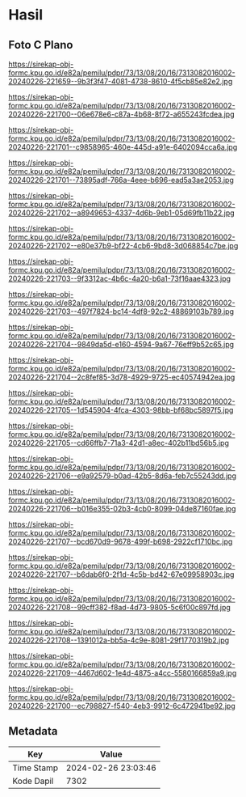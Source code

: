# Hasil

## Foto C Plano

https://sirekap-obj-formc.kpu.go.id/e82a/pemilu/pdpr/73/13/08/20/16/7313082016002-20240226-221659--9b3f3f47-4081-4738-8610-4f5cb85e82e2.jpg

https://sirekap-obj-formc.kpu.go.id/e82a/pemilu/pdpr/73/13/08/20/16/7313082016002-20240226-221700--06e678e6-c87a-4b68-8f72-a655243fcdea.jpg

https://sirekap-obj-formc.kpu.go.id/e82a/pemilu/pdpr/73/13/08/20/16/7313082016002-20240226-221701--c9858965-460e-445d-a91e-6402094cca6a.jpg

https://sirekap-obj-formc.kpu.go.id/e82a/pemilu/pdpr/73/13/08/20/16/7313082016002-20240226-221701--73895adf-766a-4eee-b696-ead5a3ae2053.jpg

https://sirekap-obj-formc.kpu.go.id/e82a/pemilu/pdpr/73/13/08/20/16/7313082016002-20240226-221702--a8949653-4337-4d6b-9eb1-05d69fb11b22.jpg

https://sirekap-obj-formc.kpu.go.id/e82a/pemilu/pdpr/73/13/08/20/16/7313082016002-20240226-221702--e80e37b9-bf22-4cb6-9bd8-3d068854c7be.jpg

https://sirekap-obj-formc.kpu.go.id/e82a/pemilu/pdpr/73/13/08/20/16/7313082016002-20240226-221703--9f3312ac-4b6c-4a20-b6a1-73f16aae4323.jpg

https://sirekap-obj-formc.kpu.go.id/e82a/pemilu/pdpr/73/13/08/20/16/7313082016002-20240226-221703--497f7824-bc14-4df8-92c2-48869103b789.jpg

https://sirekap-obj-formc.kpu.go.id/e82a/pemilu/pdpr/73/13/08/20/16/7313082016002-20240226-221704--9849da5d-e160-4594-9a67-76eff9b52c65.jpg

https://sirekap-obj-formc.kpu.go.id/e82a/pemilu/pdpr/73/13/08/20/16/7313082016002-20240226-221704--2c8fef85-3d78-4929-9725-ec40574942ea.jpg

https://sirekap-obj-formc.kpu.go.id/e82a/pemilu/pdpr/73/13/08/20/16/7313082016002-20240226-221705--1d545904-4fca-4303-98bb-bf68bc5897f5.jpg

https://sirekap-obj-formc.kpu.go.id/e82a/pemilu/pdpr/73/13/08/20/16/7313082016002-20240226-221705--cd66ffb7-71a3-42d1-a8ec-402b11bd56b5.jpg

https://sirekap-obj-formc.kpu.go.id/e82a/pemilu/pdpr/73/13/08/20/16/7313082016002-20240226-221706--e9a92579-b0ad-42b5-8d6a-feb7c55243dd.jpg

https://sirekap-obj-formc.kpu.go.id/e82a/pemilu/pdpr/73/13/08/20/16/7313082016002-20240226-221706--b016e355-02b3-4cb0-8099-04de87160fae.jpg

https://sirekap-obj-formc.kpu.go.id/e82a/pemilu/pdpr/73/13/08/20/16/7313082016002-20240226-221707--bcd670d9-9678-499f-b698-2922cf1710bc.jpg

https://sirekap-obj-formc.kpu.go.id/e82a/pemilu/pdpr/73/13/08/20/16/7313082016002-20240226-221707--b6dab6f0-2f1d-4c5b-bd42-67e09958903c.jpg

https://sirekap-obj-formc.kpu.go.id/e82a/pemilu/pdpr/73/13/08/20/16/7313082016002-20240226-221708--99cff382-f8ad-4d73-9805-5c6f00c897fd.jpg

https://sirekap-obj-formc.kpu.go.id/e82a/pemilu/pdpr/73/13/08/20/16/7313082016002-20240226-221708--1391012a-bb5a-4c9e-8081-29f1770319b2.jpg

https://sirekap-obj-formc.kpu.go.id/e82a/pemilu/pdpr/73/13/08/20/16/7313082016002-20240226-221709--4467d602-1e4d-4875-a4cc-5580166859a9.jpg

https://sirekap-obj-formc.kpu.go.id/e82a/pemilu/pdpr/73/13/08/20/16/7313082016002-20240226-221700--ec798827-f540-4eb3-9912-6c472941be92.jpg


## Metadata

| Key        | Value               |
| ---------- | ------------------- |
| Time Stamp | 2024-02-26 23:03:46 |
| Kode Dapil | 7302                |



